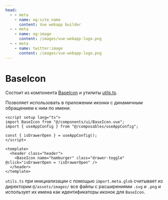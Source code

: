 ```yaml
---
head:
  - - meta
    - name: og:site_name
      content: Vue webapp builder
  - - meta
    - name: og:image
      content: /images/vue-webapp-logo.png
  - - meta
    - name: twitter:image
      content: /images/vue-webapp-logo.png
---
```


# BaseIcon

Состоит из компонента [BaseIcon](https://github.com/vuesence/vue-webapp/blob/main/src/components/ui/BaseIcon.vue) и утилиты [utils.ts](https://github.com/vuesence/vue-webapp/blob/main/src/utils/icons.ts).

Позволяет использовать в приложении иконки с динамичным обращением к ним по имени:

```vue
<script setup lang="ts">
import BaseIcon from "@/components/ui/BaseIcon.vue";
import { useAppConfig } from "@/composables/useAppConfig";

const { isDrawerOpen } = useAppConfig();
</script>

<template>
  <header class="header">
    <BaseIcon name="hamburger" class="drawer-toggle" @click="isDrawerOpen = !isDrawerOpen" />
  </header>
</template>
```

`utils.ts` при инициализации с помощью `import.meta.glob` считывает из директории `@/assets/images/` все файлы с расширениями `.svg` и `.png` и использует их имена как идентификаторы иконок для `BaseIcon`.
